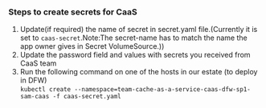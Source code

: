 ### Steps to create secrets for CaaS
1. Update(if required) the name of secret in secret.yaml file.(Currently it is set to `caas-secret`.Note:The secret-name has to match the name the app owner gives in Secret VolumeSource.))           
2. Update the password field and values with secrets you received from CaaS team                 
3. Run the following command on one of the hosts in our estate (to deploy in DFW)        
   `kubectl create --namespace=team-cache-as-a-service-caas-dfw-sp1-sam-caas -f caas-secret.yaml` 

